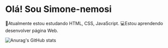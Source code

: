 # Olá! Sou Simone-nemosi

📖Atualmente estou estudando HTML, CSS, JavaScript.
💻Estou aprendendo desenvolver página Web.

![Anurag's GitHub stats](https://github-readme-stats.vercel.app/api?username=anuraghazra&show_icons=true&theme=radical)

   
  
   
       
      
